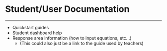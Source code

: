# Student/User Documentation
---

- Quickstart guides
- Student dashboard help 
- Response area information (how to input equations, etc...)
    - (This could also just be a link to the guide used by teachers)